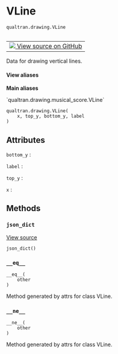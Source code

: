 # VLine
`qualtran.drawing.VLine`


<table class="tfo-notebook-buttons tfo-api nocontent" align="left">
<td>
  <a target="_blank" href="https://github.com/quantumlib/cirq-qubitization/blob/main/qualtran/drawing/musical_score.py#L494-L504">
    <img src="https://www.tensorflow.org/images/GitHub-Mark-32px.png" />
    View source on GitHub
  </a>
</td>
</table>



Data for drawing vertical lines.

<section class="expandable">
  <h4 class="showalways">View aliases</h4>
  <p>
<b>Main aliases</b>
<p>`qualtran.drawing.musical_score.VLine`</p>
</p>
</section>

<pre class="devsite-click-to-copy prettyprint lang-py tfo-signature-link">
<code>qualtran.drawing.VLine(
    x, top_y, bottom_y, label
)
</code></pre>



<!-- Placeholder for "Used in" -->




<h2 class="add-link">Attributes</h2>

`bottom_y`<a id="bottom_y"></a>
: &nbsp;

`label`<a id="label"></a>
: &nbsp;

`top_y`<a id="top_y"></a>
: &nbsp;

`x`<a id="x"></a>
: &nbsp;




## Methods

<h3 id="json_dict"><code>json_dict</code></h3>

<a target="_blank" class="external" href="https://github.com/quantumlib/cirq-qubitization/blob/main/qualtran/drawing/musical_score.py#L503-L504">View source</a>

<pre class="devsite-click-to-copy prettyprint lang-py tfo-signature-link">
<code>json_dict()
</code></pre>




<h3 id="__eq__"><code>__eq__</code></h3>

<pre class="devsite-click-to-copy prettyprint lang-py tfo-signature-link">
<code>__eq__(
    other
)
</code></pre>

Method generated by attrs for class VLine.


<h3 id="__ne__"><code>__ne__</code></h3>

<pre class="devsite-click-to-copy prettyprint lang-py tfo-signature-link">
<code>__ne__(
    other
)
</code></pre>

Method generated by attrs for class VLine.





